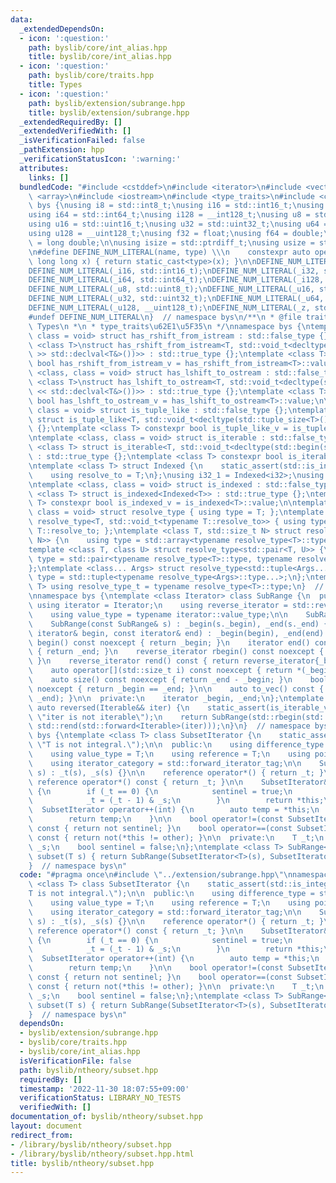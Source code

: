 ```yaml
---
data:
  _extendedDependsOn:
  - icon: ':question:'
    path: byslib/core/int_alias.hpp
    title: byslib/core/int_alias.hpp
  - icon: ':question:'
    path: byslib/core/traits.hpp
    title: Types
  - icon: ':question:'
    path: byslib/extension/subrange.hpp
    title: byslib/extension/subrange.hpp
  _extendedRequiredBy: []
  _extendedVerifiedWith: []
  _isVerificationFailed: false
  _pathExtension: hpp
  _verificationStatusIcon: ':warning:'
  attributes:
    links: []
  bundledCode: "#include <cstddef>\n#include <iterator>\n#include <vector>\n\n#include\
    \ <array>\n#include <iostream>\n#include <type_traits>\n#include <cstdint>\nnamespace\
    \ bys {\nusing i8 = std::int8_t;\nusing i16 = std::int16_t;\nusing i32 = std::int32_t;\n\
    using i64 = std::int64_t;\nusing i128 = __int128_t;\nusing u8 = std::uint8_t;\n\
    using u16 = std::uint16_t;\nusing u32 = std::uint32_t;\nusing u64 = std::uint64_t;\n\
    using u128 = __uint128_t;\nusing f32 = float;\nusing f64 = double;\nusing f128\
    \ = long double;\n\nusing isize = std::ptrdiff_t;\nusing usize = std::size_t;\n\
    \n#define DEFINE_NUM_LITERAL(name, type) \\\n    constexpr auto operator\"\" name(unsigned\
    \ long long x) { return static_cast<type>(x); }\n\nDEFINE_NUM_LITERAL(_i8, std::int8_t);\n\
    DEFINE_NUM_LITERAL(_i16, std::int16_t);\nDEFINE_NUM_LITERAL(_i32, std::int32_t);\n\
    DEFINE_NUM_LITERAL(_i64, std::int64_t);\nDEFINE_NUM_LITERAL(_i128, __int128_t);\n\
    DEFINE_NUM_LITERAL(_u8, std::uint8_t);\nDEFINE_NUM_LITERAL(_u16, std::uint16_t);\n\
    DEFINE_NUM_LITERAL(_u32, std::uint32_t);\nDEFINE_NUM_LITERAL(_u64, std::uint64_t);\n\
    DEFINE_NUM_LITERAL(_u128, __uint128_t);\nDEFINE_NUM_LITERAL(_z, std::size_t);\n\
    #undef DEFINE_NUM_LITERAL\n}  // namespace bys\n/**\n * @file traits.hpp\n * @brief\
    \ Types\n *\n * type_traits\u62E1\u5F35\n */\nnamespace bys {\ntemplate <class,\
    \ class = void> struct has_rshift_from_istream : std::false_type {};\ntemplate\
    \ <class T>\nstruct has_rshift_from_istream<T, std::void_t<decltype(std::declval<std::istream&>()\
    \ >> std::declval<T&>())>> : std::true_type {};\ntemplate <class T> constexpr\
    \ bool has_rshift_from_istream_v = has_rshift_from_istream<T>::value;\n\ntemplate\
    \ <class, class = void> struct has_lshift_to_ostream : std::false_type {};\ntemplate\
    \ <class T>\nstruct has_lshift_to_ostream<T, std::void_t<decltype(std::declval<std::ostream&>()\
    \ << std::declval<T&>())>> : std::true_type {};\ntemplate <class T> constexpr\
    \ bool has_lshft_to_ostream_v = has_lshift_to_ostream<T>::value;\n\ntemplate <class,\
    \ class = void> struct is_tuple_like : std::false_type {};\ntemplate <class T>\
    \ struct is_tuple_like<T, std::void_t<decltype(std::tuple_size<T>())>> : std::true_type\
    \ {};\ntemplate <class T> constexpr bool is_tuple_like_v = is_tuple_like<T>::value;\n\
    \ntemplate <class, class = void> struct is_iterable : std::false_type {};\ntemplate\
    \ <class T> struct is_iterable<T, std::void_t<decltype(std::begin(std::declval<T>()))>>\
    \ : std::true_type {};\ntemplate <class T> constexpr bool is_iterable_v = is_iterable<T>::value;\n\
    \ntemplate <class T> struct Indexed {\n    static_assert(std::is_integral_v<T>);\n\
    \    using resolve_to = T;\n};\nusing i32_1 = Indexed<i32>;\nusing i64_1 = Indexed<i64>;\n\
    \ntemplate <class, class = void> struct is_indexed : std::false_type {};\ntemplate\
    \ <class T> struct is_indexed<Indexed<T>> : std::true_type {};\ntemplate <class\
    \ T> constexpr bool is_indexed_v = is_indexed<T>::value;\n\ntemplate <class T,\
    \ class = void> struct resolve_type { using type = T; };\ntemplate <class T> struct\
    \ resolve_type<T, std::void_t<typename T::resolve_to>> { using type = typename\
    \ T::resolve_to; };\ntemplate <class T, std::size_t N> struct resolve_type<std::array<T,\
    \ N>> {\n    using type = std::array<typename resolve_type<T>::type, N>;\n};\n\
    template <class T, class U> struct resolve_type<std::pair<T, U>> {\n    using\
    \ type = std::pair<typename resolve_type<T>::type, typename resolve_type<U>::type>;\n\
    };\ntemplate <class... Args> struct resolve_type<std::tuple<Args...>> {\n    using\
    \ type = std::tuple<typename resolve_type<Args>::type...>;\n};\ntemplate <class\
    \ T> using resolve_type_t = typename resolve_type<T>::type;\n}  // namespace bys\n\
    \nnamespace bys {\ntemplate <class Iterator> class SubRange {\n  public:\n   \
    \ using iterator = Iterator;\n    using reverse_iterator = std::reverse_iterator<iterator>;\n\
    \    using value_type = typename iterator::value_type;\n\n    SubRange() = default;\n\
    \    SubRange(const SubRange& s) : _begin(s._begin), _end(s._end) {}\n    SubRange(const\
    \ iterator& begin, const iterator& end) : _begin(begin), _end(end) {}\n\n    iterator\
    \ begin() const noexcept { return _begin; }\n    iterator end() const noexcept\
    \ { return _end; }\n    reverse_iterator rbegin() const noexcept { return reverse_iterator{_end};\
    \ }\n    reverse_iterator rend() const { return reverse_iterator{_begin}; }\n\
    \    auto operator[](std::size_t i) const noexcept { return *(_begin + i); }\n\
    \    auto size() const noexcept { return _end - _begin; }\n    bool empty() const\
    \ noexcept { return _begin == _end; }\n\n    auto to_vec() const { return std::vector(_begin,\
    \ _end); }\n\n  private:\n    iterator _begin, _end;\n};\ntemplate <class Iterable>\
    \ auto reversed(Iterable&& iter) {\n    static_assert(is_iterable_v<Iterable>,\
    \ \"iter is not iterable\");\n    return SubRange(std::rbegin(std::forward<Iterable>(iter)),\
    \ std::rend(std::forward<Iterable>(iter)));\n}\n}  // namespace bys\nnamespace\
    \ bys {\ntemplate <class T> class SubsetIterator {\n    static_assert(std::is_integral_v<T>,\
    \ \"T is not integral.\");\n\n  public:\n    using difference_type = std::ptrdiff_t;\n\
    \    using value_type = T;\n    using reference = T;\n    using pointer = T*;\n\
    \    using iterator_category = std::forward_iterator_tag;\n\n    SubsetIterator(T\
    \ s) : _t(s), _s(s) {}\n\n    reference operator*() { return _t; }\n    const\
    \ reference operator*() const { return _t; }\n\n    SubsetIterator& operator++()\
    \ {\n        if (_t == 0) {\n            sentinel = true;\n        } else {\n\
    \            _t = (_t - 1) & _s;\n        }\n        return *this;\n    }\n  \
    \  SubsetIterator operator++(int) {\n        auto temp = *this;\n        ++*this;\n\
    \        return temp;\n    }\n\n    bool operator!=(const SubsetIterator& other)\
    \ const { return not sentinel; }\n    bool operator==(const SubsetIterator& other)\
    \ const { return not(*this != other); }\n\n  private:\n    T _t;\n    const T\
    \ _s;\n    bool sentinel = false;\n};\ntemplate <class T> SubRange<SubsetIterator<T>>\
    \ subset(T s) { return SubRange(SubsetIterator<T>(s), SubsetIterator<T>(s)); }\n\
    }  // namespace bys\n"
  code: "#pragma once\n#include \"../extension/subrange.hpp\"\nnamespace bys {\ntemplate\
    \ <class T> class SubsetIterator {\n    static_assert(std::is_integral_v<T>, \"\
    T is not integral.\");\n\n  public:\n    using difference_type = std::ptrdiff_t;\n\
    \    using value_type = T;\n    using reference = T;\n    using pointer = T*;\n\
    \    using iterator_category = std::forward_iterator_tag;\n\n    SubsetIterator(T\
    \ s) : _t(s), _s(s) {}\n\n    reference operator*() { return _t; }\n    const\
    \ reference operator*() const { return _t; }\n\n    SubsetIterator& operator++()\
    \ {\n        if (_t == 0) {\n            sentinel = true;\n        } else {\n\
    \            _t = (_t - 1) & _s;\n        }\n        return *this;\n    }\n  \
    \  SubsetIterator operator++(int) {\n        auto temp = *this;\n        ++*this;\n\
    \        return temp;\n    }\n\n    bool operator!=(const SubsetIterator& other)\
    \ const { return not sentinel; }\n    bool operator==(const SubsetIterator& other)\
    \ const { return not(*this != other); }\n\n  private:\n    T _t;\n    const T\
    \ _s;\n    bool sentinel = false;\n};\ntemplate <class T> SubRange<SubsetIterator<T>>\
    \ subset(T s) { return SubRange(SubsetIterator<T>(s), SubsetIterator<T>(s)); }\n\
    }  // namespace bys\n"
  dependsOn:
  - byslib/extension/subrange.hpp
  - byslib/core/traits.hpp
  - byslib/core/int_alias.hpp
  isVerificationFile: false
  path: byslib/ntheory/subset.hpp
  requiredBy: []
  timestamp: '2022-11-30 18:07:55+09:00'
  verificationStatus: LIBRARY_NO_TESTS
  verifiedWith: []
documentation_of: byslib/ntheory/subset.hpp
layout: document
redirect_from:
- /library/byslib/ntheory/subset.hpp
- /library/byslib/ntheory/subset.hpp.html
title: byslib/ntheory/subset.hpp
---
```

